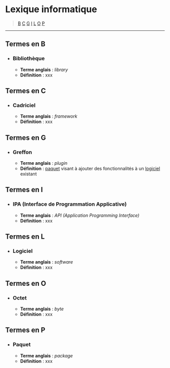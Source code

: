# Lexique informatique

> [B](#termes-en-b) [C](#termes-en-c) [G](#termes-en-g) [I](#termes-en-i) [L](#logiciel) [O](#termes-en-o) [P](#paquet)

---

## Termes en B

+ ### Bibliothèque
  + **Terme anglais** : _library_
  + **Définition** : xxx

## Termes en C

+ ### Cadriciel
  + **Terme anglais** : _framework_
  + **Définition** : xxx
  
## Termes en G

+ ### Greffon
  + **Terme anglais** : _plugin_
  + **Définition** : [paquet](#paquet) visant à ajouter des fonctionnalités à un [logiciel](#logiciel) existant
  
## Termes en I

+ ### IPA (Interface de Programmation Applicative)
  + **Terme anglais** : _API (Application Programming Interface)_
  + **Définition** : xxx
  
## Termes en L

+ ### Logiciel
  + **Terme anglais** : _software_
  + **Définition** : xxx

## Termes en O

+ ### Octet
  + **Terme anglais** : _byte_
  + **Définition** : xxx

## Termes en P

+ ### Paquet
  + **Terme anglais** : _package_
  + **Définition** : xxx
